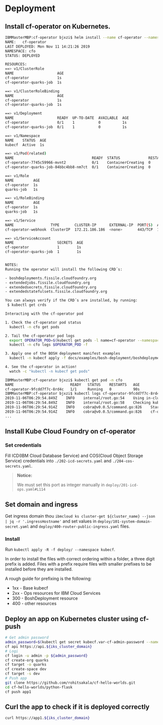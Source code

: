 # Deployment

## Install cf-operator on Kubernetes.

```bash
IBMMasterMBP:cf-operator bjxzi$ helm install --name cf-operator --namespace cfo --set "global.operator.watchNamespace=kubecf" https://s3.amazonaws.com/cf-operators/helm-charts/cf-operator-v0.4.2%2B121.g0be7cf70.tgz
NAME:   cf-operator
LAST DEPLOYED: Mon Nov 11 14:21:26 2019
NAMESPACE: cfo
STATUS: DEPLOYED

RESOURCES:
==> v1/ClusterRole
NAME                    AGE
cf-operator             1s
cf-operator-quarks-job  1s

==> v1/ClusterRoleBinding
NAME                    AGE
cf-operator             1s
cf-operator-quarks-job  1s

==> v1/Deployment
NAME                    READY  UP-TO-DATE  AVAILABLE  AGE
cf-operator             0/1    1           0          1s
cf-operator-quarks-job  0/1    1           0          1s

==> v1/Namespace
NAME    STATUS  AGE
kubecf  Active  1s

==> v1/Pod(related)
NAME                                    READY  STATUS             RESTARTS  AGE
cf-operator-7745c59966-mvnt2            0/1    ContainerCreating  0         1s
cf-operator-quarks-job-84bbc4bb8-nm7ct  0/1    ContainerCreating  0         1s

==> v1/Role
NAME         AGE
cf-operator  1s
quarks-job   1s

==> v1/RoleBinding
NAME         AGE
cf-operator  1s
quarks-job   1s

==> v1/Service
NAME                 TYPE       CLUSTER-IP      EXTERNAL-IP  PORT(S)  AGE
cf-operator-webhook  ClusterIP  172.21.186.186  <none>       443/TCP  1s

==> v1/ServiceAccount
NAME                    SECRETS  AGE
cf-operator             1        1s
cf-operator-quarks-job  1        1s


NOTES:
Running the operator will install the following CRD´s:

- boshdeployments.fissile.cloudfoundry.org
- extendedjobs.fissile.cloudfoundry.org
- extendedsecrets.fissile.cloudfoundry.org
- extendedstatefulsets.fissile.cloudfoundry.org

You can always verify if the CRD´s are installed, by running:
 $ kubectl get crds

Interacting with the cf-operator pod

1. Check the cf-operator pod status
  kubectl -n cfo get pods

2. Tail the cf-operator pod logs
  export OPERATOR_POD=$(kubectl get pods -l name=cf-operator --namespace cfo --output name)
  kubectl -n cfo logs $OPERATOR_POD -f

3. Apply one of the BOSH deployment manifest examples
  kubectl -n kubecf apply -f docs/examples/bosh-deployment/boshdeployment-with-custom-variable.yaml

4. See the cf-operator in action!
  watch -c "kubectl -n kubecf get pods"

IBMMasterMBP:cf-operator bjxzi$ kubectl get pod -n cfo
NAME                          READY   STATUS    RESTARTS   AGE
cf-operator-9fcdd7f7c-8rd4c   1/1     Running   0          90s
IBMMasterMBP:cf-operator bjxzi$ kubectl logs cf-operator-9fcdd7f7c-8rd4c -n cfo
2019-11-06T06:29:54.849Z    INFO    internal/root.go:54    Using in-cluster kube config
2019-11-06T06:29:54.849Z    INFO    internal/root.go:58    Checking kube config
2019-11-06T06:29:54.914Z    INFO    cobra@v0.0.5/command.go:826    Starting cf-operator v0.4.2-dirty+85.gc6d71da5 with namespace kubecf
2019-11-06T06:29:54.914Z    INFO    cobra@v0.0.5/command.go:826    cf-operator docker image: cfcontainerization/cf-operator:v0.4.2-85.gc6d71da5
...
```

## Install Kube Cloud Foundry on cf-operator

### Set credentials

Fill ICD(IBM Cloud Database Service) and COS(Cloud Object Storage Service) credentials into `./202-icd-secrets.yaml` and `./204-cos-secrets.yaml`.

> **Notice:**
>
> We must set this port as integer manually in `deploy/201-icd-ops.yaml#L114`
>


## Set domain and ingress

Get ingress domain thou `ibmcloud ks cluster-get ${cluster_name} --json | jq -r '.ingressHostname'`
 and set values in `deploy/101-system-domain-secret.yaml` and `deploy/400-router-public-ingress.yaml` files.

### Install

Run `kubectl apply -R -f deploy/ --namespace kubecf`.

In order to install the files with correct ordering within a folder, a three digit prefix is added.
Files with a prefix require files with smaller prefixes to be installed before they are installed.


A rough guide for prefixing is the following:

- 1xx - Base kubecf
- 2xx - Ops resources for IBM Cloud Services
- 300 - BoshDeployment resource
- 400 - other resources

## Deploy an app on Kubernetes cluster using cf-push

```bash
# Get admin password
admin_password=$(kubectl get secret kubecf.var-cf-admin-password --namespace kubecf -ojson | jq -r '.data.password' | base64 --decode)
cf api https://api.${iks_cluster_domain}
# Logi
cf login -u admin -p ${admin_password}
cf create-org quarks 
cf target -o quarks 
cf create-space dev 
cf target -s dev 
# Push app
git clone https://github.com/rohitsakala/cf-hello-worlds.git
cd cf-hello-worlds/python-flask
cf push app1
```

## Curl the app to check if it is deployed correctly

```bash
curl https://app1.${iks_cluster_domain}
```